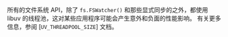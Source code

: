 
所有的文件系统 API，除了 `fs.FSWatcher()` 和那些显式同步的之外，都使用 libuv 的线程池，这对某些应用程序可能会产生意外和负面的性能影响。 
有关更多信息，参阅 [`UV_THREADPOOL_SIZE`] 文档。


